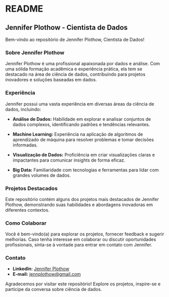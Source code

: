# README

## Jennifer Plothow - Cientista de Dados

Bem-vindo ao repositório de Jennifer Plothow, Cientista de Dados!

### Sobre Jennifer Plothow

Jennifer Plothow é uma profissional apaixonada por dados e análise. Com uma sólida formação acadêmica e experiência prática, ela tem se destacado na área de ciência de dados, contribuindo para projetos inovadores e soluções baseadas em dados.

### Experiência

Jennifer possui uma vasta experiência em diversas áreas da ciência de dados, incluindo:

- **Análise de Dados:** Habilidade em explorar e analisar conjuntos de dados complexos, identificando padrões e tendências relevantes.

- **Machine Learning:** Experiência na aplicação de algoritmos de aprendizado de máquina para resolver problemas e tomar decisões informadas.

- **Visualização de Dados:** Proficiência em criar visualizações claras e impactantes para comunicar insights de forma eficaz.

- **Big Data:** Familiaridade com tecnologias e ferramentas para lidar com grandes volumes de dados.

### Projetos Destacados

Este repositório contém alguns dos projetos mais destacados de Jennifer Plothow, demonstrando suas habilidades e abordagens inovadoras em diferentes contextos.

### Como Colaborar

Você é bem-vindo(a) para explorar os projetos, fornecer feedback e sugerir melhorias. Caso tenha interesse em colaborar ou discutir oportunidades profissionais, sinta-se à vontade para entrar em contato com Jennifer.

### Contato

- **LinkedIn:** [Jennifer Plothow](https://www.linkedin.com/in/jenniferplothow)
- **E-mail:** jennplothow@gmail.com

Agradecemos por visitar este repositório! Explore os projetos, inspire-se e participe da conversa sobre ciência de dados.
